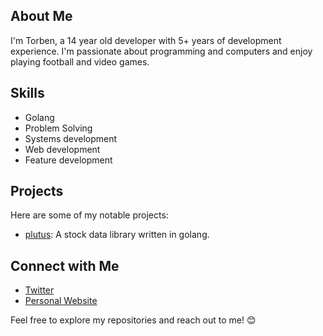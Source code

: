 ## About Me
I'm Torben, a 14 year old developer with 5+ years of development experience. I'm passionate about programming and computers and enjoy playing football and video games.

## Skills
- Golang
- Problem Solving
- Systems development
- Web development
- Feature development

## Projects
Here are some of my notable projects:
- [plutus](https://github.com/torbenconto/plutus): A stock data library written in golang.

## Connect with Me
- [Twitter](https://twitter.com/tconto_tech)
- [Personal Website](https://tconto.tech)

Feel free to explore my repositories and reach out to me! 😊
